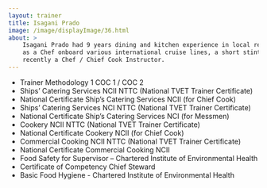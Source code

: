 ```yaml
---
layout: trainer
title: Isagani Prado
image: /image/displayImage/36.html
about: >
    Isagani Prado had 9 years dining and kitchen experience in local restaurants, 17 years experience 
    as a Chef onboard various international cruise lines, a short stint onboard a seismic vessel and 
    recently a Chef / Chief Cook Instructor.
---
```


* Trainer Methodology 1 COC 1 / COC 2
* Ships’ Catering Services NCII NTTC (National TVET Trainer Certificate)
* National Certificate Ship’s Catering Services NCII (for Chief Cook)
* Ships’ Catering Services NCI NTTC (National TVET Trainer Certificate)
* National Certificate Ship’s Catering Services NCI (for Messmen)
* Cookery NCII NTTC (National TVET Trainer Certificate)
* National Certificate Cookery NCII (for Chief Cook)
* Commercial Cooking NCII NTTC (National TVET Trainer Certificate)
* National Certificate Commercial Cooking NCII
* Food Safety for Supervisor – Chartered Institute of Environmental Health
* Certificate of Competency Chief Steward
* Basic Food Hygiene - Chartered Institute of Environmental Health
